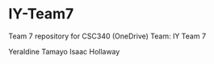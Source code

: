 # IY-Team7

Team 7 repository for CSC340 (OneDrive)
Team: IY Team 7

Yeraldine Tamayo
Isaac Hollaway

